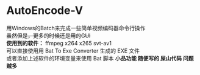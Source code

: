 # AutoEncode-V
用Windows的Batch来完成一些简单视频编码器命令行操作  
~~虽然但是，更多的时候还是用的GUI~~  
**使用到的软件：** ffmpeg x264 x265 svt-av1  
可以直接使用用 Bat To Exe Converter 生成的 EXE 文件  
或者添加上述软件的环境变量来使用 Bat 脚本
**小品功能 随便写的 屎山代码 问题贼多**


